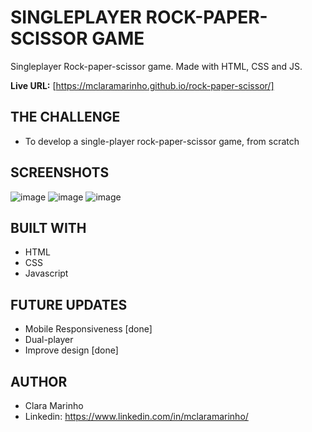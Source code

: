 # SINGLEPLAYER ROCK-PAPER-SCISSOR GAME

Singleplayer Rock-paper-scissor game. Made with HTML, CSS and JS.

**Live URL:** [https://mclaramarinho.github.io/rock-paper-scissor/]

## THE CHALLENGE
- To develop a single-player rock-paper-scissor game, from scratch


## SCREENSHOTS
![image](https://github.com/mclaramarinho/rock-paper-scissor/assets/119897667/ea107512-3c2b-4d2c-a7fb-e88d951ae70b)
![image](https://github.com/mclaramarinho/rock-paper-scissor/assets/119897667/f235714c-18ba-40f9-ab8f-74dbbb53aa8f)
![image](https://github.com/mclaramarinho/rock-paper-scissor/assets/119897667/64f6700d-eaac-43e3-a3f6-4d5a6b25fa94)


## BUILT WITH
 - HTML
 - CSS
 - Javascript

## FUTURE UPDATES
- Mobile Responsiveness [done]
- Dual-player
- Improve design [done]

## AUTHOR
- Clara Marinho
- Linkedin: https://www.linkedin.com/in/mclaramarinho/ 
